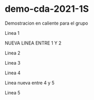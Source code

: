 # demo-cda-2021-1S
Demostracion en caliente para el grupo

Linea 1

NUEVA LINEA ENTRE 1 Y 2

Linea 2

Linea 3 

Linea 4

Linea nueva entre 4 y 5

Linea 5


